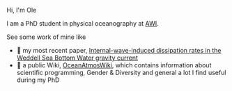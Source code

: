 Hi, I'm Ole

I am a PhD student in physical oceanography at [AWI](https://www.awi.de/en/about-us/organisation/staff/single-view/ole-pinner.html). 

See some work of mine like
- 📃 my most recent paper, [Internal-wave-induced dissipation rates in the Weddell Sea Bottom Water gravity current](https://doi.org/10.5194/egusphere-2024-2444)
- 📖 a public Wiki, [OceanAtmosWiki](https://ocean.miraheze.org/wiki/Main_Page), which contains information about scientific programming, Gender & Diversity and general a lot I find useful during my PhD

<!--
## Hi there 👋
**opinner/opinner** is a ✨ _special_ ✨ repository because its `README.md` (this file) appears on your GitHub profile.

Here are some ideas to get you started:

- 🔭 I’m currently working on ...
- 🌱 I’m currently learning ...
- 👯 I’m looking to collaborate on ...
- 🤔 I’m looking for help with ...
- 💬 Ask me about ...
- 📫 How to reach me: ...
- 😄 Pronouns: ...
- ⚡ Fun fact: ...
-->
